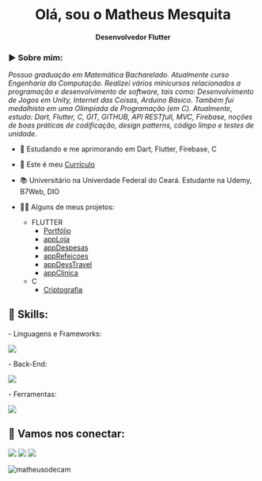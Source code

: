 <h1 align="center">Olá, sou o Matheus Mesquita</h1>
<h4 align="center">Desenvolvedor Flutter</h4>

<h3 align="left">▶️ Sobre mim:</h3>
<p><i>Possuo graduação em Matemática Bacharelado. Atualmente curso Engenharia da Computação. Realizei vários minicursos relacionados a programação e desenvolvimento de software, tais como: Desenvolvimento de Jogos em Unity, Internet das Coisas, Arduino Básico. Também fui medalhista em uma Olimpíada de Programação (em C). Atualmente, estudo: Dart, Flutter, C, GIT, GITHUB, API RESTfull, MVC, Firebase, noções de boas práticas de codificação, design patterns, código limpo e testes de unidade.</i></p>

- 🌱 Estudando e me aprimorando em Dart, Flutter, Firebase, C
- 📑 Este é meu [Currículo](https://github.com/matheusodecam/Curriculo/blob/main/README.md)
- 📚 Universitário na Univerdade Federal do Ceará. Estudante na Udemy, B7Web, DIO 

- 👨‍💻 Alguns de meus projetos: 
  - FLUTTER
    - [Portfólio](https://github.com/matheusodecam/portfolioAPK.version1.0/blob/main/README.md)
    - [appLoja](https://github.com/matheusodecam/appLoja.git)
    - [appDespesas](https://github.com/matheusodecam/appDespesas.git)    
    - [appRefeicoes](https://github.com/matheusodecam/appRefeicoes.git)
    - [appDevsTravel](https://github.com/matheusodecam/devstravel)
    - [appClinica](https://github.com/matheusodecam/Portfolio_Project1)
  - C
    - [Criptografia](https://github.com/matheusodecam/TrabalhoCriptografia/tree/master)

<h2 align="left">🔰 Skills:</h2>
<p align="left">
  - Linguagens e Frameworks:
  <p align="left">
  <a href="https://skillicons.dev">
    <img src="https://skillicons.dev/icons?i=flutter,dart,java,c" />
  </a>
</p>
<p align="left">
  - Back-End:
  <p align="left">
  <a href="https://skillicons.dev">
    <img src="https://skillicons.dev/icons?i=sqlite,firebase" />
  </a>
</p>
  - Ferramentas:
<p align="left">
  <p align="left">
  <a href="https://skillicons.dev">
    <img src="https://skillicons.dev/icons?i=git,github,androidstudio,vscode" />
  </a>
</p>

<h2 align="left">📲 Vamos nos conectar:</h2>
<p align="left">
<p align="left">
<a href="https://www.linkedin.com/in/matheusodecam/" target="_blank"><img src="https://img.shields.io/badge/-LinkedIn-%230077B5?style=for-the-badge&logo=linkedin&logoColor=white" target="_blank"></a>  
<a href = "mailto:matheusodecam@gmail.com"><img src="https://img.shields.io/badge/Gmail-D14836?style=for-the-badge&logo=gmail&logoColor=white" target="_blank"></a>
<a href="https://www.instagram.com/matheusodecam/" target="_blank"><img src="https://img.shields.io/badge/-Instagram-%23E4405F?style=for-the-badge&logo=instagram&logoColor=white" target="_blank"></a>
<p align="left">
<p align="left">  
<p align="left"> <img src="https://komarev.com/ghpvc/?username=matheusodecam&label=Profile%20views&color=0e75b6&style=flat" alt="matheusodecam" /> </p>

